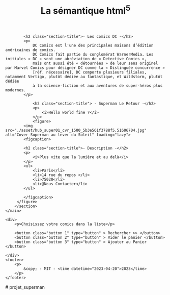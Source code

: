 <!DOCTYPE html>
<html lang="fr">
<head>
    <meta charset="UTF-8">
    <meta http-equiv="X-UA-Compatible" content="IE=edge">
    <meta name="viewport" content="width=device-width, initial-scale=1.0">
    <meta name="description" content="Superman  ...">
    <title>La sémantique html</title>
    <link rel="stylesheet" href="./css/main.css">
    <link rel="preconnect" href="https://fonts.googleapis.com">
    <link rel="preconnect" href="https://fonts.gstatic.com" crossorigin>
    <link href="https://fonts.googleapis.com/css2?family=Lobster&display=swap" rel="stylesheet">
</head>
<body>
    <header>
        <h1>
            La sémantique html<sup>5</sup>
        </h1>
    </header>
    <main>
        <section>

            <h2 class="section-title">- Les comics DC -</h2>
            <p>
                DC Comics est l'une des principales maisons d’édition américaines de comics. 
                DC Comics fait partie du conglomérat WarnerMedia. Les initiales « DC » sont une abréviation de « Detective Comics », 
                mais ont aussi été « détournées » de leur sens originel par Marvel Comics pour désigner DC comme la « Distinguée concurrence »
                [réf. nécessaire]. DC comporte plusieurs filiales, notamment Vertigo, plutôt dédiée au fantastique, et Wildstorm, plutôt dédiée 
                à la science-fiction et aux aventures de super-héros plus modernes.
            </p>

                <h2 class="section-title"> - Superman Le Retour -</h2>
                <p>
                    <i>Hello world fine ?</i>
                </p>
                <figure>
            <img src="./asset/hub_super01_cvr_1500_5b3e561f3788f5.51606704.jpg" alt="Cover Superman au lever du Soleil" loading="lazy">
            <figcaption>

            <h2 class="section-title">- Description -</h2>
            <p>
                <i>Plus vite que la lumière et au delà</i>
            </p>
            <ul>
                <li>Paris</li>
                <li>14 rue du repos </li>
                <li>75020</li>
                <li>@Nous Contacter</li>
            </ul>

            </figcaption>
         </figure>
        </section>
    </main>
    
    <div>
        <p>Choisissez votre comics dans la liste</p>
        
        <button class="button 1" type="button" > Rechercher >> </button>
        <button class="button 2" type="button" > Vider le panier </button>
        <button class="button 3" type="button" > Ajouter au Panier </button>
    
    </div>
    <footer>
        <p>
            &copy; - MIT - <time datetime="2023-04-20">2023</time>
        </p>
    </footer> 
</body>#   p r o j e t _ s u p e r m a n  
 
